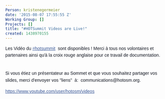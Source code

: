 ```yaml
---
Person: kristenegermeier
date: '2015-08-07 17:55:55 Z'
Working Group: []
Projects: []
title: "#HOTSummit Videos are Live!"
created: 1438970155
---
```

<p><span style="color: #141823; font-family: helvetica, arial, sans-serif; font-size: 14px; line-height: 21.466667175293px;">Les Vidéo du </span><a class="_58cn" style="color: #3b5998; cursor: pointer; font-family: helvetica, arial, sans-serif; font-size: 14px; line-height: 21.466667175293px;" href="https://www.facebook.com/hashtag/hotsummit?source=feed_text&amp;story_id=1140256592669424" data-ft="{&quot;tn&quot;:&quot;*N&quot;,&quot;type&quot;:104}"><span class="_58cl" style="color: #627aad;">‪#‎</span><span class="_58cm">hotsummit‬</span></a><span style="color: #141823; font-family: helvetica, arial, sans-serif; font-size: 14px; line-height: 21.466667175293px;">&nbsp; sont disponibles ! Merci à tous nos volontaires et partenaires ainsi qu'à la croix rouge anglaise pour ce travail de documentation.</span></p><p><br style="color: #141823; font-family: helvetica, arial, sans-serif; font-size: 14px; line-height: 21.466667175293px;"><span style="color: #141823; font-family: helvetica, arial, sans-serif; font-size: 14px; line-height: 21.466667175293px;">Si vous étiez un présentateur au Sommet et que vous souhaitez partager vos slides, merci d'envoyer vos "liens" &nbsp;à: &nbsp;communications@hotosm.org.</span></p><p><a style="color: #3b5998; cursor: pointer; font-family: helvetica, arial, sans-serif; font-size: 14px; line-height: 21.466667175293px;" href="https://www.youtube.com/user/hotosm/videos" rel="nofollow" target="_blank">https://www.youtube.com/user/hotosm/videos</a></p>
